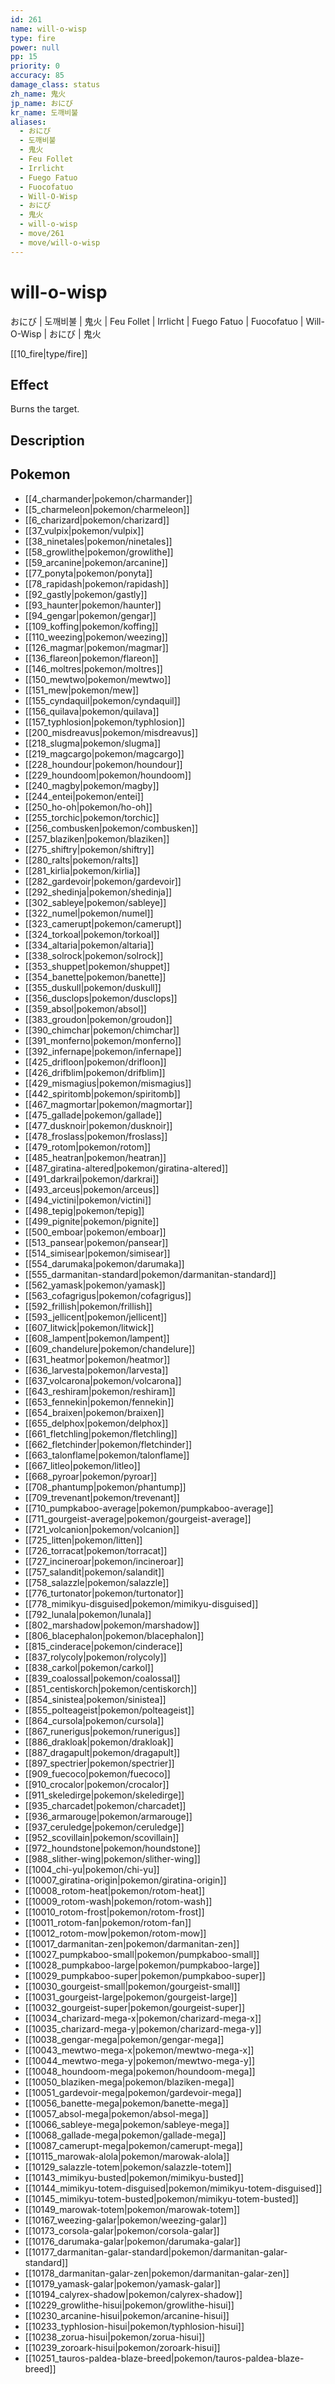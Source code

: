 ```yaml
---
id: 261
name: will-o-wisp
type: fire
power: null
pp: 15
priority: 0
accuracy: 85
damage_class: status
zh_name: 鬼火
jp_name: おにび
kr_name: 도깨비불
aliases:
  - おにび
  - 도깨비불
  - 鬼火
  - Feu Follet
  - Irrlicht
  - Fuego Fatuo
  - Fuocofatuo
  - Will-O-Wisp
  - おにび
  - 鬼火
  - will-o-wisp
  - move/261
  - move/will-o-wisp
---
```

# will-o-wisp
    
おにび | 도깨비불 | 鬼火 | Feu Follet | Irrlicht | Fuego Fatuo | Fuocofatuo | Will-O-Wisp | おにび | 鬼火

[[10_fire|type/fire]]

## Effect

Burns the target.

## Description



## Pokemon

- [[4_charmander|pokemon/charmander]]
- [[5_charmeleon|pokemon/charmeleon]]
- [[6_charizard|pokemon/charizard]]
- [[37_vulpix|pokemon/vulpix]]
- [[38_ninetales|pokemon/ninetales]]
- [[58_growlithe|pokemon/growlithe]]
- [[59_arcanine|pokemon/arcanine]]
- [[77_ponyta|pokemon/ponyta]]
- [[78_rapidash|pokemon/rapidash]]
- [[92_gastly|pokemon/gastly]]
- [[93_haunter|pokemon/haunter]]
- [[94_gengar|pokemon/gengar]]
- [[109_koffing|pokemon/koffing]]
- [[110_weezing|pokemon/weezing]]
- [[126_magmar|pokemon/magmar]]
- [[136_flareon|pokemon/flareon]]
- [[146_moltres|pokemon/moltres]]
- [[150_mewtwo|pokemon/mewtwo]]
- [[151_mew|pokemon/mew]]
- [[155_cyndaquil|pokemon/cyndaquil]]
- [[156_quilava|pokemon/quilava]]
- [[157_typhlosion|pokemon/typhlosion]]
- [[200_misdreavus|pokemon/misdreavus]]
- [[218_slugma|pokemon/slugma]]
- [[219_magcargo|pokemon/magcargo]]
- [[228_houndour|pokemon/houndour]]
- [[229_houndoom|pokemon/houndoom]]
- [[240_magby|pokemon/magby]]
- [[244_entei|pokemon/entei]]
- [[250_ho-oh|pokemon/ho-oh]]
- [[255_torchic|pokemon/torchic]]
- [[256_combusken|pokemon/combusken]]
- [[257_blaziken|pokemon/blaziken]]
- [[275_shiftry|pokemon/shiftry]]
- [[280_ralts|pokemon/ralts]]
- [[281_kirlia|pokemon/kirlia]]
- [[282_gardevoir|pokemon/gardevoir]]
- [[292_shedinja|pokemon/shedinja]]
- [[302_sableye|pokemon/sableye]]
- [[322_numel|pokemon/numel]]
- [[323_camerupt|pokemon/camerupt]]
- [[324_torkoal|pokemon/torkoal]]
- [[334_altaria|pokemon/altaria]]
- [[338_solrock|pokemon/solrock]]
- [[353_shuppet|pokemon/shuppet]]
- [[354_banette|pokemon/banette]]
- [[355_duskull|pokemon/duskull]]
- [[356_dusclops|pokemon/dusclops]]
- [[359_absol|pokemon/absol]]
- [[383_groudon|pokemon/groudon]]
- [[390_chimchar|pokemon/chimchar]]
- [[391_monferno|pokemon/monferno]]
- [[392_infernape|pokemon/infernape]]
- [[425_drifloon|pokemon/drifloon]]
- [[426_drifblim|pokemon/drifblim]]
- [[429_mismagius|pokemon/mismagius]]
- [[442_spiritomb|pokemon/spiritomb]]
- [[467_magmortar|pokemon/magmortar]]
- [[475_gallade|pokemon/gallade]]
- [[477_dusknoir|pokemon/dusknoir]]
- [[478_froslass|pokemon/froslass]]
- [[479_rotom|pokemon/rotom]]
- [[485_heatran|pokemon/heatran]]
- [[487_giratina-altered|pokemon/giratina-altered]]
- [[491_darkrai|pokemon/darkrai]]
- [[493_arceus|pokemon/arceus]]
- [[494_victini|pokemon/victini]]
- [[498_tepig|pokemon/tepig]]
- [[499_pignite|pokemon/pignite]]
- [[500_emboar|pokemon/emboar]]
- [[513_pansear|pokemon/pansear]]
- [[514_simisear|pokemon/simisear]]
- [[554_darumaka|pokemon/darumaka]]
- [[555_darmanitan-standard|pokemon/darmanitan-standard]]
- [[562_yamask|pokemon/yamask]]
- [[563_cofagrigus|pokemon/cofagrigus]]
- [[592_frillish|pokemon/frillish]]
- [[593_jellicent|pokemon/jellicent]]
- [[607_litwick|pokemon/litwick]]
- [[608_lampent|pokemon/lampent]]
- [[609_chandelure|pokemon/chandelure]]
- [[631_heatmor|pokemon/heatmor]]
- [[636_larvesta|pokemon/larvesta]]
- [[637_volcarona|pokemon/volcarona]]
- [[643_reshiram|pokemon/reshiram]]
- [[653_fennekin|pokemon/fennekin]]
- [[654_braixen|pokemon/braixen]]
- [[655_delphox|pokemon/delphox]]
- [[661_fletchling|pokemon/fletchling]]
- [[662_fletchinder|pokemon/fletchinder]]
- [[663_talonflame|pokemon/talonflame]]
- [[667_litleo|pokemon/litleo]]
- [[668_pyroar|pokemon/pyroar]]
- [[708_phantump|pokemon/phantump]]
- [[709_trevenant|pokemon/trevenant]]
- [[710_pumpkaboo-average|pokemon/pumpkaboo-average]]
- [[711_gourgeist-average|pokemon/gourgeist-average]]
- [[721_volcanion|pokemon/volcanion]]
- [[725_litten|pokemon/litten]]
- [[726_torracat|pokemon/torracat]]
- [[727_incineroar|pokemon/incineroar]]
- [[757_salandit|pokemon/salandit]]
- [[758_salazzle|pokemon/salazzle]]
- [[776_turtonator|pokemon/turtonator]]
- [[778_mimikyu-disguised|pokemon/mimikyu-disguised]]
- [[792_lunala|pokemon/lunala]]
- [[802_marshadow|pokemon/marshadow]]
- [[806_blacephalon|pokemon/blacephalon]]
- [[815_cinderace|pokemon/cinderace]]
- [[837_rolycoly|pokemon/rolycoly]]
- [[838_carkol|pokemon/carkol]]
- [[839_coalossal|pokemon/coalossal]]
- [[851_centiskorch|pokemon/centiskorch]]
- [[854_sinistea|pokemon/sinistea]]
- [[855_polteageist|pokemon/polteageist]]
- [[864_cursola|pokemon/cursola]]
- [[867_runerigus|pokemon/runerigus]]
- [[886_drakloak|pokemon/drakloak]]
- [[887_dragapult|pokemon/dragapult]]
- [[897_spectrier|pokemon/spectrier]]
- [[909_fuecoco|pokemon/fuecoco]]
- [[910_crocalor|pokemon/crocalor]]
- [[911_skeledirge|pokemon/skeledirge]]
- [[935_charcadet|pokemon/charcadet]]
- [[936_armarouge|pokemon/armarouge]]
- [[937_ceruledge|pokemon/ceruledge]]
- [[952_scovillain|pokemon/scovillain]]
- [[972_houndstone|pokemon/houndstone]]
- [[988_slither-wing|pokemon/slither-wing]]
- [[1004_chi-yu|pokemon/chi-yu]]
- [[10007_giratina-origin|pokemon/giratina-origin]]
- [[10008_rotom-heat|pokemon/rotom-heat]]
- [[10009_rotom-wash|pokemon/rotom-wash]]
- [[10010_rotom-frost|pokemon/rotom-frost]]
- [[10011_rotom-fan|pokemon/rotom-fan]]
- [[10012_rotom-mow|pokemon/rotom-mow]]
- [[10017_darmanitan-zen|pokemon/darmanitan-zen]]
- [[10027_pumpkaboo-small|pokemon/pumpkaboo-small]]
- [[10028_pumpkaboo-large|pokemon/pumpkaboo-large]]
- [[10029_pumpkaboo-super|pokemon/pumpkaboo-super]]
- [[10030_gourgeist-small|pokemon/gourgeist-small]]
- [[10031_gourgeist-large|pokemon/gourgeist-large]]
- [[10032_gourgeist-super|pokemon/gourgeist-super]]
- [[10034_charizard-mega-x|pokemon/charizard-mega-x]]
- [[10035_charizard-mega-y|pokemon/charizard-mega-y]]
- [[10038_gengar-mega|pokemon/gengar-mega]]
- [[10043_mewtwo-mega-x|pokemon/mewtwo-mega-x]]
- [[10044_mewtwo-mega-y|pokemon/mewtwo-mega-y]]
- [[10048_houndoom-mega|pokemon/houndoom-mega]]
- [[10050_blaziken-mega|pokemon/blaziken-mega]]
- [[10051_gardevoir-mega|pokemon/gardevoir-mega]]
- [[10056_banette-mega|pokemon/banette-mega]]
- [[10057_absol-mega|pokemon/absol-mega]]
- [[10066_sableye-mega|pokemon/sableye-mega]]
- [[10068_gallade-mega|pokemon/gallade-mega]]
- [[10087_camerupt-mega|pokemon/camerupt-mega]]
- [[10115_marowak-alola|pokemon/marowak-alola]]
- [[10129_salazzle-totem|pokemon/salazzle-totem]]
- [[10143_mimikyu-busted|pokemon/mimikyu-busted]]
- [[10144_mimikyu-totem-disguised|pokemon/mimikyu-totem-disguised]]
- [[10145_mimikyu-totem-busted|pokemon/mimikyu-totem-busted]]
- [[10149_marowak-totem|pokemon/marowak-totem]]
- [[10167_weezing-galar|pokemon/weezing-galar]]
- [[10173_corsola-galar|pokemon/corsola-galar]]
- [[10176_darumaka-galar|pokemon/darumaka-galar]]
- [[10177_darmanitan-galar-standard|pokemon/darmanitan-galar-standard]]
- [[10178_darmanitan-galar-zen|pokemon/darmanitan-galar-zen]]
- [[10179_yamask-galar|pokemon/yamask-galar]]
- [[10194_calyrex-shadow|pokemon/calyrex-shadow]]
- [[10229_growlithe-hisui|pokemon/growlithe-hisui]]
- [[10230_arcanine-hisui|pokemon/arcanine-hisui]]
- [[10233_typhlosion-hisui|pokemon/typhlosion-hisui]]
- [[10238_zorua-hisui|pokemon/zorua-hisui]]
- [[10239_zoroark-hisui|pokemon/zoroark-hisui]]
- [[10251_tauros-paldea-blaze-breed|pokemon/tauros-paldea-blaze-breed]]

